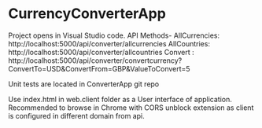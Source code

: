 # CurrencyConverterApp
Project opens in Visual Studio code.
API Methods-
AllCurrencies: http://localhost:5000/api/converter/allcurrencies
AllCountries: http://localhost:5000/api/converter/allcountries
Convert : http://localhost:5000/api/converter/convertcurrency?ConvertTo=USD&ConvertFrom=GBP&ValueToConvert=5

Unit tests are located in ConverterApp git repo

Use index.html in web.client folder as a User interface of application.
Recommended to browse in Chrome with CORS unblock extension as client is configured in different domain from api. 
